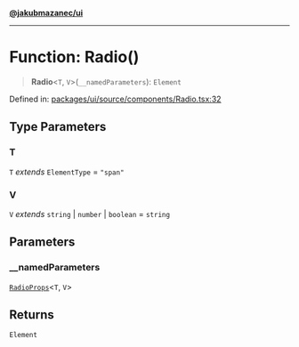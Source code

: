 [**@jakubmazanec/ui**](../README.md)

---

# Function: Radio()

> **Radio**\<`T`, `V`\>(`__namedParameters`): `Element`

Defined in:
[packages/ui/source/components/Radio.tsx:32](https://github.com/jakubmazanec/tools/blob/d956cf350ae3e6bad1df754a19dfbabb088c1451/packages/ui/source/components/Radio.tsx#L32)

## Type Parameters

### T

`T` _extends_ `ElementType` = `"span"`

### V

`V` _extends_ `string` \| `number` \| `boolean` = `string`

## Parameters

### \_\_namedParameters

[`RadioProps`](../type-aliases/RadioProps.md)\<`T`, `V`\>

## Returns

`Element`
